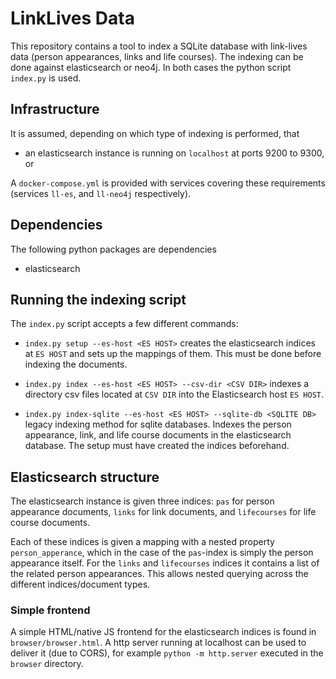 LinkLives Data
==============

This repository contains a tool to index a SQLite database with link-lives data
(person appearances, links and life courses). The indexing can be done
against elasticsearch or neo4j. In both cases the python script `index.py` is
used.

Infrastructure
--------------

It is assumed, depending on which type of indexing is performed, that

 * an elasticsearch instance is running on `localhost` at ports 9200 to 9300,
   or

A `docker-compose.yml` is provided with services covering these requirements
(services `ll-es`, and `ll-neo4j` respectively).


Dependencies
------------

The following python packages are dependencies

 * elasticsearch

Running the indexing script
---------------------------

The `index.py` script accepts a few different commands:

 * `index.py setup --es-host <ES HOST>` creates the elasticsearch indices at
   `ES HOST` and sets up the mappings of them. This must be done before
   indexing the documents.

 * `index.py index --es-host <ES HOST> --csv-dir <CSV DIR>` indexes a directory
   csv files located at `CSV DIR` into the Elasticsearch host `ES HOST`.

 * `index.py index-sqlite --es-host <ES HOST> --sqlite-db <SQLITE DB>` legacy
   indexing method for sqlite databases. Indexes the person appearance, link,
   and life course documents in the elasticsearch database. The setup must have
   created the indices beforehand.

Elasticsearch structure
-----------------------

The elasticsearch instance is given three indices: `pas` for person
appearance documents, `links` for link documents, and `lifecourses` for life
course documents.

Each of these indices is given a mapping with a nested property
`person_apperance`, which in the case of the `pas`-index is simply the
person appearance itself. For the `links` and `lifecourses` indices it
contains a list of the related person appearances. This allows nested
querying across the different indices/document types.

### Simple frontend
A simple HTML/native JS frontend for the elasticsearch indices is found in
`browser/browser.html`. A http server running at localhost can be used to
deliver it (due to CORS), for example `python -m http.server` executed in the
`browser` directory.
